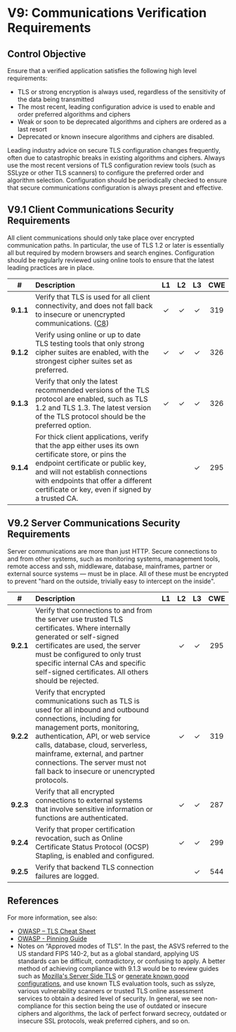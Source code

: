 # V9: Communications Verification Requirements

## Control Objective

Ensure that a verified application satisfies the following high level requirements:

* TLS or strong encryption is always used, regardless of the sensitivity of the data being transmitted
* The most recent, leading configuration advice is used to enable and order preferred algorithms and ciphers
* Weak or soon to be deprecated algorithms and ciphers are ordered as a last resort
* Deprecated or known insecure algorithms and ciphers are disabled.

Leading industry advice on secure TLS configuration changes frequently, often due to catastrophic breaks in existing algorithms and ciphers. Always use the most recent versions of TLS configuration review tools (such as SSLyze or other TLS scanners) to configure the preferred order and algorithm selection. Configuration should be periodically checked to ensure that secure communications configuration is always present and effective.

## V9.1 Client Communications Security Requirements

All client communications should only take place over encrypted communication paths. In particular, the use of TLS 1.2 or later is essentially all but required by modern browsers and search engines. Configuration should be regularly reviewed using online tools to ensure that the latest leading practices are in place.

| # | Description | L1 | L2 | L3 | CWE |
| :---: | :--- | :---: | :---:| :---: | :---: |
| **9.1.1** | Verify that TLS is used for all client connectivity, and does not fall back to insecure or unencrypted communications. ([C8](https://owasp.org/www-project-proactive-controls/#div-numbering)) | ✓ | ✓ | ✓ | 319 |
| **9.1.2** | Verify using online or up to date TLS testing tools that only strong cipher suites are enabled, with the strongest cipher suites set as preferred. | ✓ | ✓ | ✓ | 326 |
| **9.1.3** | Verify that only the latest recommended versions of the TLS protocol are enabled, such as TLS 1.2 and TLS 1.3. The latest version of the TLS protocol should be the preferred option. | ✓ | ✓ | ✓ | 326 |
| **9.1.4** | For thick client applications, verify that the app either uses its own certificate store, or pins the endpoint certificate or public key, and will not establish connections with endpoints that offer a different certificate or key, even if signed by a trusted CA. |   |   | ✓ | 295 |

## V9.2 Server Communications Security Requirements

Server communications are more than just HTTP. Secure connections to and from other systems, such as monitoring systems, management tools, remote access and ssh, middleware, database, mainframes, partner or external source systems &mdash; must be in place. All of these must be encrypted to prevent "hard on the outside, trivially easy to intercept on the inside".

| # | Description | L1 | L2 | L3 | CWE |
| :---: | :--- | :---: | :---:| :---: | :---: |
| **9.2.1** | Verify that connections to and from the server use trusted TLS certificates. Where internally generated or self-signed certificates are used, the server must be configured to only trust specific internal CAs and specific self-signed certificates. All others should be rejected. | | ✓ | ✓ | 295 |
| **9.2.2** | Verify that encrypted communications such as TLS is used for all inbound and outbound connections, including for management ports, monitoring, authentication, API, or web service calls, database, cloud, serverless, mainframe, external, and partner connections. The server must not fall back to insecure or unencrypted protocols. |  | ✓ | ✓ | 319 |
| **9.2.3** | Verify that all encrypted connections to external systems that involve sensitive information or functions are authenticated. |  | ✓ | ✓ | 287 |
| **9.2.4** | Verify that proper certification revocation, such as Online Certificate Status Protocol (OCSP) Stapling, is enabled and configured. |  | ✓ | ✓ | 299 |
| **9.2.5** | Verify that backend TLS connection failures are logged. |  |  | ✓ | 544 |

## References

For more information, see also:

*  [OWASP – TLS Cheat Sheet](https://cheatsheetseries.owasp.org/cheatsheets/Transport_Layer_Protection_Cheat_Sheet.html)
*  [OWASP - Pinning Guide](https://owasp.org/www-community/controls/Certificate_and_Public_Key_Pinning)
*  Notes on “Approved modes of TLS”. In the past, the ASVS referred to the US standard FIPS 140-2, but as a global standard, applying US standards can be difficult, contradictory, or confusing to apply. A better method of achieving compliance with 9.1.3 would be to review guides such as [Mozilla's Server Side TLS](https://wiki.mozilla.org/Security/Server_Side_TLS) or  [generate known good configurations](https://mozilla.github.io/server-side-tls/ssl-config-generator/), and use known TLS evaluation tools, such as sslyze, various vulnerability scanners or trusted TLS online assessment services to obtain a desired level of security. In general, we see non-compliance for this section being the use of outdated or insecure ciphers and algorithms, the lack of perfect forward secrecy, outdated or insecure SSL protocols, weak preferred ciphers, and so on.

